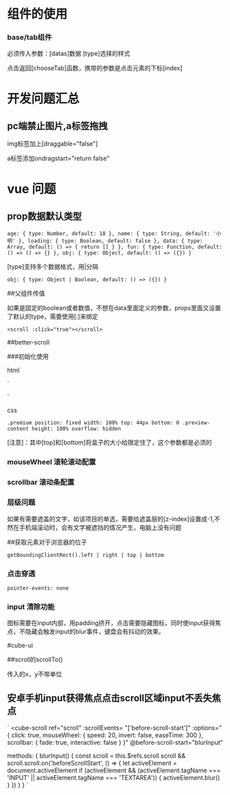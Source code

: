 # 组件的使用

### base/tab组件

必须传入参数：[datas]数据  [type]选择的样式

点击返回[chooseTab]函数，携带的参数是点击元素的下标[index]


# 开发问题汇总

## pc端禁止图片,a标签拖拽

img标签加上[draggable="false"]

a标签添加ondragstart="return false"

# vue 问题

## prop数据默认类型

`age: {
	type: Number,
	default: 18
},
name: {
	type: String,
	default: '小明'
},
loading: {
	type: Boolean,
	default: false
},
data: {
	type: Array,
	default: () => {
		return []
	}
},
fun: {
	type: Function,
	default: () => () => {}
},
obj: {
	type: Object,
	default: () => ({})
}`

[type]支持多个数据格式，用|分隔

`obj: {
	type: Object | Boolean,
	default: () => ({})
}`

##父组件传值

如果是固定的boolean或者数值，不想在data里面定义的参数，props里面又设置了默认的type，需要使用[:]来绑定

`<scroll :click="true"></scroll>`


##better-scroll

###初始化使用

html

`<div class="premium">
    <scroll class="preview-content">
    </scroll>
</div>`

css

`.premium
  position: fixed
  width: 100%
  top: 44px
  bottom: 0
  .preview-content
    height: 100%
    overflow: hidden`

[注意]：其中[top]和[bottom]将盒子的大小给限定住了，这个参数都是必须的


### mouseWheel 滚轮滚动配置

### scrollbar 滚动条配置

### 层级问题

如果有需要遮盖的文字，如该项目的单选，需要给遮盖层的[z-index]设置成-1,不然在手机端滚动时，会有文字被遮挡的情况产生，电脑上没有问题



##获取元素对于浏览器的位子

`getBoundingClientRect().left | right | top | bottom`

### 点击穿透

`pointer-events: none`

### input 清除功能

图标需要在input内部，用padding挤开，点击需要隐藏图标，同时使input获得焦点，不隐藏会触发input的blur事件，键盘会有抖动的效果。

#cube-ui

##scroll的scrollTo()

传入的x，y不带单位

## 安卓手机input获得焦点点击scroll区域input不丢失焦点

`
<cube-scroll 
      ref="scroll"
      :scrollEvents= "['before-scroll-start']"
      :options="{
        click: true,
        mouseWheel: {
          speed: 20,
          invert: false,
          easeTime: 300
        },
        scrollbar: {
          fade: true,
          interactive: false
        }
      }"
      @before-scroll-start="blurInput"
></cube-scroll>

methods: {
    blurInput() {
      const scroll = this.$refs.scroll
      scroll && scroll.scroll.on('beforeScrollStart', () => {
        let activeElement = document.activeElement
        if (activeElement && (activeElement.tagName === 'INPUT' || activeElement.tagName === 'TEXTAREA')) {
          activeElement.blur()
        }
      })
    }
}
`


